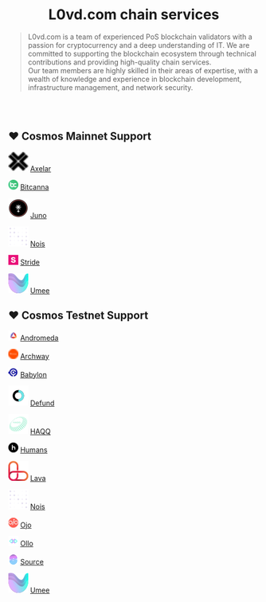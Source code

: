 <h1 align="center">L0vd.com chain services</h1>

> L0vd.com is a team of experienced PoS blockchain validators with a passion for cryptocurrency and a deep understanding of IT. We are committed to supporting the blockchain ecosystem through technical contributions and providing high-quality chain services. </br>
> Our team members are highly skilled in their areas of expertise, with a wealth of knowledge and experience in blockchain development, infrastructure management, and network security.

<br/><br/>

## :heart: Cosmos Mainnet Support

<img src="https://raw.githubusercontent.com/L0vd/image-content/main/gitbook-logos/axelar.svg" data-size="line"> [Axelar](mainnets/axelar/)

<img src="https://raw.githubusercontent.com/L0vd/image-content/main/gitbook-logos/bitcanna.png" data-size="line"> [Bitcanna](mainnets/bitcanna)

<img src="https://raw.githubusercontent.com/L0vd/image-content/main/gitbook-logos/juno.svg" data-size="line"> [Juno](mainnets/juno/)

<img src="https://raw.githubusercontent.com/L0vd/image-content/main/gitbook-logos/nois.svg" data-size="line"> [Nois](mainnets/nois/)

<img src="https://raw.githubusercontent.com/L0vd/image-content/main/gitbook-logos/stride.png" data-size="line"> [Stride](mainnets/stride/)

<img src="https://raw.githubusercontent.com/L0vd/image-content/main/gitbook-logos/umee.svg" data-size="line"> [Umee](mainnets/umee/)




## :heart: Cosmos Testnet Support

<img src="https://raw.githubusercontent.com/L0vd/image-content/main/gitbook-logos/andromeda.png" data-size="line"> [Andromeda](testnets/andromeda/)

<img src="https://raw.githubusercontent.com/L0vd/image-content/main/gitbook-logos/archway.png" width="20" data-size="line"> [Archway](testnets/archway/)

<img src="https://raw.githubusercontent.com/L0vd/image-content/main/gitbook-logos/babylon.png" data-size="line"> [Babylon](testnets/babylon/)

<img src="https://raw.githubusercontent.com/L0vd/image-content/main/gitbook-logos/defund.svg" data-size="line"> [Defund](testnets/defund/)

<img src="https://raw.githubusercontent.com/L0vd/image-content/main/gitbook-logos/haqq.svg" data-size="line"> [HAQQ](testnets/haqq/)

<img src="https://raw.githubusercontent.com/L0vd/image-content/main/gitbook-logos/humans.png" data-size="line"> [Humans](testnets/humans/)

<img src="https://raw.githubusercontent.com/L0vd/image-content/main/gitbook-logos/lava.svg" data-size="line"> [Lava](testnets/lava/)

<img src="https://raw.githubusercontent.com/L0vd/image-content/main/gitbook-logos/nois.svg" data-size="line"> [Nois](testnets/nois/)

<img src="https://raw.githubusercontent.com/L0vd/image-content/main/gitbook-logos/ojo.png" data-size="line"> [Ojo](testnets/ojo/)

<img src="https://raw.githubusercontent.com/L0vd/image-content/main/gitbook-logos/ollo.png" data-size="line"> [Ollo](testnets/ollo/)

<img src="https://raw.githubusercontent.com/L0vd/image-content/main/gitbook-logos/source.png" width="20" data-size="line"> [Source](testnets/source/)

<img src="https://raw.githubusercontent.com/L0vd/image-content/main/gitbook-logos/umee.svg" data-size="line"> [Umee](testnets/umee/)
